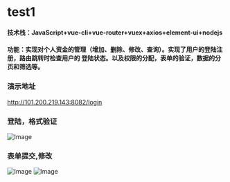 # test1

#### 技术栈：JavaScript+vue-cli+vue-router+vuex+axios+element-ui+nodejs
#### 功能：实现对个人资金的管理（增加、删除、修改、查询）。实现了用户的登陆注册，路由跳转时检查用户的          登陆状态。以及权限的分配，表单的验证，数据的分页和筛选等。
### 演示地址
http://101.200.219.143:8082/login
### 登陆，格式验证
![Image](https://github.com/myBigGod/images/blob/master/login.jpg)

### 表单提交,修改
![Image](https://github.com/myBigGod/images/blob/master/list.jpg)
![Image](https://github.com/myBigGod/images/blob/master/update.jpg)
